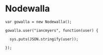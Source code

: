 Nodewalla
=========

    var gowalla = new Nodewalla();
    
    gowalla.user("iancmyers", function(user) {
      
      sys.puts(JSON.stringify(user));
      
    });